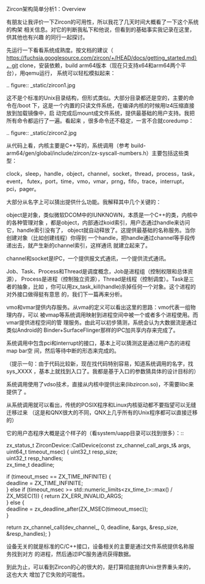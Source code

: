     
Zircon架构简单分析1：Overview

有朋友让我评价一下Zircon的可用性，所以我花了几天时间大概看了一下这个系统的构架
相关信息。对它的判断我私下和他说，但看到的基础事实我记录在这里，供其他也有兴趣
的同行一起探讨。

先运行一下看看系统成熟度。按文档的建议（
https://fuchsia.googlesource.com/zircon/+/HEAD/docs/getting_started.md），git
clone，安装依赖，build arm64版本（现在只支持x64和arm64两个平台），用qemu运行，
系统可以轻松模拟起来：

  .. figure:: _static/zircon1.jpg

这不是个标准的Unix目录结构，但形式类似。大部分目录都还是空的，主要的命令在/boot
下，这是一个内置的只读文件系统，在编译内核的时候用lz4压缩直接放到加载镜像中，启
动完成后mount成文件系统，提供最基础的用户支持。我把所有命令都运行了一遍。看起来
，很多命令还不稳定，一言不合就coredump：

  .. figure:: _static/zircon2.jpg

从代码上看，内核主要是C++写的，系统调用（参考
build-arm64/gen/global/include/zircon/zx-syscall-numbers.h）主要包括这些类型：

clock，sleep，handle，object，channel，socket，thread，process，task，event，
futex，port，time，vmo，vmar，prng，fifo，trace，interrupt，pci，pager。

大部分从名字上可以猜出提供什么功能。我解释其中几个关键的：

object是对象，类似微软DCOM中的IUNKNOWN，本质是一个C++的类，内核中的各种管理对象
，都是object，内部通过koid索引，用户态通过handle来访问它，handle索引没有了，
object就自动释放了。这提供最基础的名称服务。当你创建对象（比如创建线程）你得到
一个handle，把handle通过channel等手段传递出去，就产生新的channel索引，这样通讯
就建立起来了。

channel和socket是IPC，一个提供报文式通讯，一个提供流式通讯。

Job、Task、Process和Thread是调度概念，Job是进程组（控制权限和总体资源），
Process是进程（控制独立资源），Thread是线程（控制调度）。Task是三者的抽象，比如
，你可以用zx_task_kill(handle)杀掉任何一个对象。这个进程的对外接口做得挺有意思
的，我们下一篇再来分析。

vmo和vmar提供内存服务。从vma的定义可以看出这里的思路：vmo代表一组物理内存，可以
被vmap等系统调用映射到进程空间中被一个或者多个进程使用。而vmar提供进程空间的管
理服务。由此可以初步猜测，系统会认为大数据流是通过类似Android的
Binder+SurfaceFlinger那样的IPC加共享内存来完成了。

系统调用中包含pci和interrupt的接口，基本上可以猜测这是通过用户态的进程map bar空
间，然后等待中断的形态来完成的。

（提示一句：由于代码比较新，现在找代码特别容易，知道系统调用的名字，找sys_XXXX
，基本上就找到入口了。我都是基于入口的参数猜具体的设计目标的）

系统调用使用了vdso技术，直接从内核中提供出来(libzircon.so)，不需要libc来提供了
。

从系统调用就可以看出，传统的POSIX程序和Linux内核驱动都不要指望可以无缝迁移过来
（这是和QNX很大的不同，QNX上几乎所有的Unix程序都可以直接迁移的）

它的用户态程序大概是这个样子的（看system/uapp目录可以找到很多）：::

  zx_status_t ZirconDevice::CallDevice(const zx_channel_call_args_t& args, uint64_t timeout_msec) {
  uint32_t resp_size;                                                         
  uint32_t resp_handles;                                                      
  zx_time_t deadline;                                                         
  
  if (timeout_msec == ZX_TIME_INFINITE) {                                     
  deadline = ZX_TIME_INFINITE;                                            
  } else if (timeout_msec >= std::numeric_limits<zx_time_t>::max() / ZX_MSEC(1)) {
  return ZX_ERR_INVALID_ARGS;                                             
  } else {                                                                    
  deadline = zx_deadline_after(ZX_MSEC(timeout_msec));                    
  }                                                                           
  
  return zx_channel_call(dev_channel_, 0, deadline, &args, &resp_size, &resp_handles);
  }

设备无关的就是标准的C/C++接口，设备相关的主要是通过文件系统提供名称服务找到对方
的进程，然后通过IPC服务通讯获得数据。

到此为止，可以看到Zircon的心的很大的，是打算彻底抛弃Unix世界重头来的，这也大大
增加了它失败的可能性。
